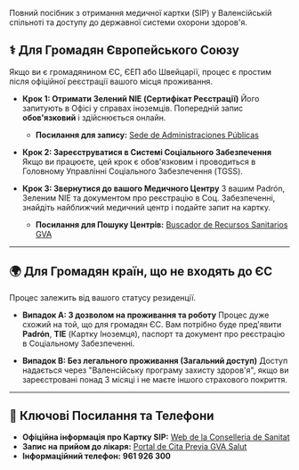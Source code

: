 <div class="guide-intro">
    <p>Повний посібник з отримання медичної картки (SIP) у Валенсійській спільноті та доступу до державної системи охорони здоров'я.</p>
</div>

## ⚕️ Для Громадян Європейського Союзу

Якщо ви є громадянином ЄС, ЄЕП або Швейцарії, процес є простим після офіційної реєстрації вашого місця проживання.

* **Крок 1: Отримати Зелений NIE (Сертифікат Реєстрації)**
    Його запитують в Офісі у справах іноземців. Попередній запис **обов'язковий** і здійснюється онлайн.
    * **Посилання для запису:** [Sede de Administraciones Públicas](https://icp.administracionelectronica.gob.es/icpplus/index.html)

* **Крок 2: Зареєструватися в Системі Соціального Забезпечення**
    Якщо ви працюєте, цей крок є обов'язковим і проводиться в Головному Управлінні Соціального Забезпечення (TGSS).

* **Крок 3: Звернутися до вашого Медичного Центру**
    З вашим Padrón, Зеленим NIE та документом про реєстрацію в Соц. Забезпеченні, знайдіть найближчий медичний центр і подайте запит на картку.
    * **Посилання для Пошуку Центрів:** [Buscador de Recursos Sanitarios GVA](http://www.san.gva.es/web/dgas/sistemas-de-informacion-sanitaria)

---

## 🌍 Для Громадян країн, що не входять до ЄС

Процес залежить від вашого статусу резиденції.

* **Випадок A: З дозволом на проживання та роботу**
    Процес дуже схожий на той, що для громадян ЄС. Вам потрібно буде пред'явити **Padrón**, **TIE** (Картку Іноземця), паспорт та документ про реєстрацію в Соціальному Забезпеченні.

* **Випадок B: Без легального проживання (Загальний доступ)**
    Доступ надається через "Валенсійську програму захисту здоров'я", якщо ви зареєстровані понад 3 місяці і не маєте іншого страхового покриття.

---

## 🔗 Ключові Посилання та Телефони

* **Офіційна інформація про Картку SIP:**
    [Web de la Conselleria de Sanitat](https://www.san.gva.es/es/web/dgcal/tarjeta-sip)
* **Запис на прийом до лікаря:**
    [Portal de Cita Previa GVA Salut](https://www.san.gva.es/cita_previa/citaprevia_cas.html)
* **Інформаційний телефон:** **961 926 300**